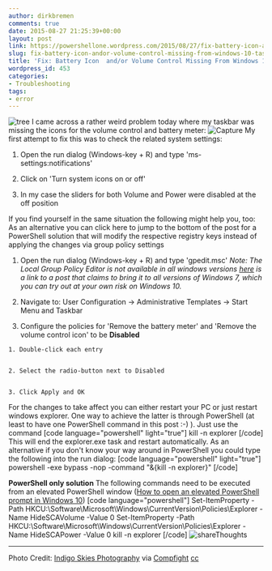 ```yaml
---
author: dirkbremen
comments: true
date: 2015-08-27 21:25:39+00:00
layout: post
link: https://powershellone.wordpress.com/2015/08/27/fix-battery-icon-andor-volume-control-missing-from-windows-10-taskbar/
slug: fix-battery-icon-andor-volume-control-missing-from-windows-10-taskbar
title: 'Fix: Battery Icon  and/or Volume Control Missing From Windows 10 Taskbar'
wordpress_id: 453
categories:
- Troubleshooting
tags:
- error
---
```


![tree](https://powershellone.files.wordpress.com/2015/08/8645219964_7584567b8b_m.jpg)
I came across a rather weird problem today where my taskbar was missing the icons for the volume control and battery meter:
![Capture](https://powershellone.files.wordpress.com/2015/08/capture.png)
My first attempt to fix this was to check the related system settings:



	
  1. Open the run dialog (Windows-key + R) and type 'ms-settings:notifications'

	
  2. Click on 'Turn system icons on or off'

	
  3. In my case the sliders for both Volume and Power were disabled at the off position


If you find yourself in the same situation the following might help you, too:
As an alternative you can click here to jump to the bottom of the post for a PowerShell solution that will modify the respective registry keys instead of applying the changes via group policy settings



	
  1. Open the run dialog (Windows-key + R) and type 'gpedit.msc' _Note: The Local Group Policy Editor is not available in all windows versions [here](http://www.askvg.com/how-to-enable-group-policy-editor-gpedit-msc-in-windows-7-home-premium-home-basic-and-starter-editions/) is a link to a post that claims to bring it to all versions of Windows 7, which you can try out at your own risk on Windows 10._

	
  2. Navigate to: User Configuration -> Administrative Templates -> Start Menu and Taskbar

	
  3. Configure the policies for 'Remove the battery meter' and 'Remove the volume control icon' to be **Disabled**


 
    1. Double-click each entry


    2. Select the radio-button next to Disabled


    3. Click Apply and OK




For the changes to take affect you can either restart your PC or just restart windows explorer. One way to achieve the latter is through PowerShell (at least to have one PowerShell command in this post :-) ). Just use the command 
[code language="powershell" light="true"]
kill -n explorer
[/code]
This will end the explorer.exe task and restart automatically. As an alternative if you don't know your way around in PowerShell you could type the following into the run dialog:
[code language="powershell" light="true"]
powershell -exe bypass -nop -command "&{kill -n explorer}"
[/code]


**PowerShell only solution**
The following commands need to be executed from an elevated PowerShell window ([How to open an elevated PowerShell prompt in Windows 10](http://www.thewindowsclub.com/how-to-open-an-elevated-powershell-prompt-in-windows-10))
[code language="powershell"]
Set-ItemProperty -Path HKCU:\Software\Microsoft\Windows\CurrentVersion\Policies\Explorer -Name HideSCAVolume -Value 0
Set-ItemProperty -Path HKCU:\Software\Microsoft\Windows\CurrentVersion\Policies\Explorer -Name HideSCAPower -Value 0
kill -n explorer
[/code]
![shareThoughts](https://powershellone.files.wordpress.com/2015/10/sharethoughts.jpg)


* * *


Photo Credit: [Indigo Skies Photography](https://www.flickr.com/photos/61048402@N08/8645219964/) via [Compfight](http://compfight.com) [cc](https://creativecommons.org/licenses/by-nc-nd/2.0/)
